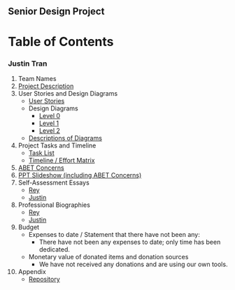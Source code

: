 ## Senior Design Project
# **Table of Contents**
### Justin Tran

1. Team Names
2. [Project Description](/Project_Management/Project_Description.md)
3. User Stories and Design Diagrams
    - [User Stories](/Design/User_Stories.md)
    - Design Diagrams
       - [Level 0](/Design/Design_Diagrams/Design_Diagram_1.png)
       - [Level 1](/Design/Design_Diagrams/Design_Diagram_2.png)
       - [Level 2](/Design/Design_Diagrams/Design_Diagram_3.png)
    - [Descriptions of Diagrams](/Design/Design_Diagrams/Design_Diagrams_Summary.pdf)
5. Project Tasks and Timeline
    - [Task List](/Project_Management/Tasklist.md)
    - [Timeline / Effort Matrix](/Essays/Milestones_Timeline_Effort_Matrix.pdf)
6. [ABET Concerns](/Essays/Constraints_Essay.pdf) 
7. [PPT Slideshow (including ABET Concerns)](/Essays/Senior_Design_Slides.pdf)
8. Self-Assessment Essays
    - [Rey](/Essays/Capstone_Essay_Rey.pdf)
    - [Justin](/Essays/Capstone_Essay_Justin.pdf)
10. Professional Biographies
    - [Rey](/Professional_Biographies/Rey_Biography.md)
    - [Justin](/Professional_Biographies/Justin_Biography.md)
12. Budget
    - Expenses to date / Statement that there have not been any:
        - There have not been any expenses to date; only time has been dedicated.
    - Monetary value of donated items and donation sources
        - We have not received any donations and are using our own tools.
13. Appendix
    - [Repository](https://github.com/tranjtGCP/Rey-Justin-Senior-Design-Project.git)
